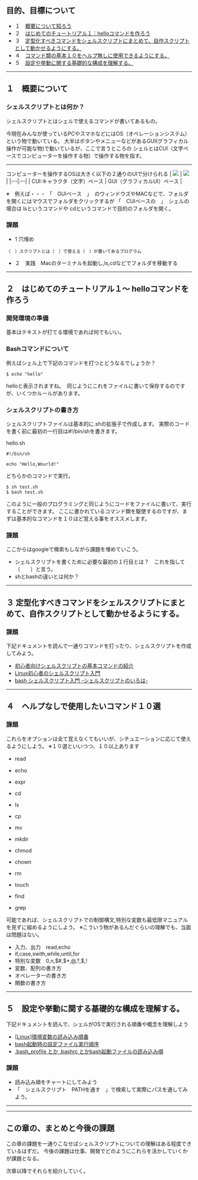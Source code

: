 ## 目的、目標について

- １　[概要について知ろう](#part1)
- ２　[はじめてのチュートリアル１：helloコマンドを作ろう](#part2)
- ３　[定型化すべきコマンドをシェルスクリプトにまとめて、自作スクリプトとして動かせるようにする。](#part3)
- ４　[コマンド類の基本１０をヘルプ無しに使用できるようにする。](#part4)
- ５　[設定や挙動に関する基礎的な構成を理解する。](#part5)


<a id="part1"></a>
<hr>

## １　概要について

### シェルスクリプトとは何か？

シェルスクリプトとはシェルで使えるコマンドが書いてあるもの。

今現在みんなが使っているPCやスマホなどにはOS（オペレーションシステム）という物で動いている。
大半はボタンやメニューなどがあるGUI(グラフィカル操作が可能な物)で動いているが、ここで言うところの
シェルとはCUI（文字ベースでコンピューターを操作する物）で操作する物を指す。

<hr>
コンピューターを操作するOSは大きく以下の２通りのUIで分けられる
| <img src="/images/cui.png"> | <img src="/images/gui.jpg"> |
|:--|:--|
| CUI:キャラクタ（文字）ベース | GUI（グラフィカルUI）ベース |

※　例えば・・・
「　GUIベース　」　のウィンドウズやMACなどで、フォルダを開くにはマウスでフォルダをクリックするが
「　CUIベースの　」　シェルの場合は lsというコマンドや cdというコマンドで目的のフォルダを開く。


### 課題

- 1 穴埋め

```
（　）スクリプトとは（　）で使える（　）が書いてあるプログラム
```

- ２　実践　Macのターミナルを起動し,ls,cdなどでフォルダを移動する



<a id="part2"></a>
<hr>

## ２　はじめてのチュートリアル１〜 helloコマンドを作ろう

### 開発環境の準備

基本はテキストが打てる環境であれば何でもいい。

### Bashコマンドについて

例えばシェル上で下記のコマンドを打つとどうなるでしょうか？

```
$ echo "hello"

```
helloと表示されますね。　同じようにこれをファイルに書いて保存するのですが、いくつかルールがあります。

### シェルスクリプトの書き方

シェルスクリプトファイルは基本的に.shの拡張子で作成します。
実際のコードを書く前に最初の一行目は#!/bin/shを書きます。


hello.sh
```
#!/bin/sh

echo "Hello,Wourld!"

```

どちらかのコマンドで実行。

```
$ sh test.sh
$ bash test.sh
```

このように一般のプログラミングと同じようにコードをファイルに書いて、実行することができます。
ここに書かれているコマンド類を駆使するのですが、まずは基本的なコマンドを１０ほど覚える事をオススメします。


### 課題

ここからはgoogleで検索もしながら課題を埋めていこう。

- シェルスクリプトを書くために必要な最初の１行目とは？　これを指して（　　）と言う。
- shとbashの違いとは何か？




<a id="part3"></a>
<hr>


## ３ 定型化すべきコマンドをシェルスクリプトにまとめて、自作スクリプトとして動かせるようにする。

### 課題

下記ドキュメントを読んで一通りコマンドを打ったり、シェルスクリプトを作成してみよう。

- [初心者向けシェルスクリプトの基本コマンドの紹介](https://qiita.com/zayarwinttun/items/0dae4cb66d8f4bd2a337)
- [Linux初心者のシェルスクリプト入門](https://qiita.com/lrf141/items/6c01d2f7afff79cd7286)
- [bash シェルスクリプト入門 -シェルスクリプトのいろは-](http://shellscript.sunone.me/tutorial.html)



<a id="part4"></a>
<hr>

## ４　ヘルプなしで使用したいコマンド１０選

### 課題

これらをオプションは全て覚えなくてもいいが、シチュエーションに応じて使えるようにしよう。
※１０選といいつつ、１０以上あります

- read　
- echo
- expr

- cd
- ls
- cp
- mv
- mkdir
- chmod
- chown
- rm

- touch
- find
- grep


可能であれば、シェルスクリプトでの制御構文,特別な変数も最低限マニュアルを見ずに組めるようにしよう。
※こういう物があるんだぐらいの理解でも、当面は問題はない。

- 入力、出力　read,echo
- if,case,swith,while,until,for
- 特別な変数　$0,$n,$#,$*,$@,$?,$$,$!
- 変数、配列の書き方
- オペレーターの書き方
- 関数の書き方


<a id="part5"></a>
<hr>

## ５　設定や挙動に関する基礎的な構成を理解する。

下記ドキュメントを読んで、シェルがOSで実行される順番や概念を理解しよう

- [[Linux]環境変数の読み込み順番](https://qiita.com/yunzeroin/items/480a3a677f78a57ac52f)
- [bash起動時の設定ファイル実行順序](https://qiita.com/tatesuke/items/88629e9550b813109964)
- [.bash_profile とか .bashrc とかbash起動ファイルの読み込み順](http://nrok81.hatenablog.com/entry/2014/08/12/140413)

### 課題

- 読み込み順をチャートにしてみよう
- 「　シェルスクリプト　PATHを通す　」で検索して実際にパスを通してみよう。


<hr>
<a id="part6"></a>
<hr>

## この章の、まとめと今後の課題

この章の課題を一通りこなせばシェルスクリプトについての理解はある程度できているはずだ。
今後の課題は仕事、開発でどのようにこれらを活かしていくかが課題となる。

次章以降でそれらを紹介していく。
